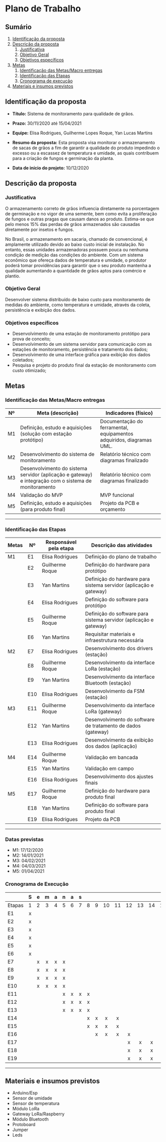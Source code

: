 # Plano de Trabalho

## Sumário

1. [Identificação da proposta](#identificação-da-proposta)
2. [Descrição da proposta](#descrição-da-proposta)
   1. [Justificativa](#justificativa)
   2. [Objetivo Geral](#objetivo-geral)
   3. [Objetivos específicos](#objetivos-específicos)
3. [Metas](#metas)
   1. [Identificação das Metas/Macro entregas](#identificação-das-metasmacro-entregas)
   2. [Identificação das Etapas](#identificação-das-etapas)
   3. [Cronograma de execução](#cronograma-de-execução)
4. [Materiais e insumos previstos](#materiais-e-insumos-previstos)

## Identificação da proposta

- **Título:** Sistema de monitoramento para qualidade de grãos.

- **Prazo:** 30/11/2020 até 15/04/2021

- **Equipe:** Elisa Rodrigues, Guilherme Lopes Roque, Yan Lucas Martins

- **Resumo da proposta:** Esta proposta visa monitorar o armazenamento de sacas de grãos a fim de garantir a qualidade do produto impedindo o excesso ou a escassez de temperatura e umidade, as quais contribuem para a criação de fungos e germinação da planta.

- **Data de início do projeto:** 10/12/2020

## Descrição da proposta

### **Justificativa**
  
O armazenamento correto de grãos influencia diretamente na porcentagem de germinação e no vigor de uma semente, bem como evita a proliferação de fungos e outras pragas que causam danos ao produto. Estima-se que pelo menos 15% das perdas de grãos armazenados são causadas diretamente por insetos e fungos.

No Brasil, o armazenamento em sacaria, chamado de convencional, é amplamente utilizado devido ao baixo custo inicial de instalação. No entanto, essas unidades armazenadoras possuem pouca ou nenhuma condição de medição das condições do ambiente. Com um sistema econômico que ofereça dados de temperatura e umidade, o produtor poderá tomar providências para garantir que o seu produto mantenha a qualidade aumentando a quantidade de grãos aptos para comércio e plantio.

### **Objetivo Geral**

Desenvolver sistema distribuído de baixo custo para monitoramento de medidas do ambiente, como temperatura e umidade, através da coleta, persistência e exibição dos dados.

### **Objetivos específicos**

- Desenvolvimento de uma estação de monitoramento protótipo para prova de conceito;
- Desenvolvimento de um sistema servidor para comunicação com as estações de monitoramento, persistência e tratamento dos dados;
- Desenvolvimento de uma interface gráfica para exibição dos dados coletados;
- Pesquisa e projeto do produto final da estação de monitoramento com custo otimizado;

## Metas

### Identificação das Metas/Macro entregas 

| Nº  | Meta (descrição)                                                                                      | Indicadores (físico)                                                 |
| --- | ----------------------------------------------------------------------------------------------------- | -------------------------------------------------------------------- |
| M1  | Definição, estudo e aquisições (solução com estação protótipo)                                        | Documentação do ferramental, equipamentos adquiridos, diagramas UML. |
| M2  | Desenvolvimento do sistema de monitoramento                                                           | Relatório técnico com diagramas finalizado                           |
| M3  | Desenvolvimento do sistema servidor (aplicação e gateway) e integração com o sistema de monitoramento | Relatório técnico com diagramas finalizado                           |
| M4  | Validação do MVP                                                                                      | MVP funcional                                                        |
| M5  | Definição, estudo e aquisições (para produto final)                                                   | Projeto da PCB e orçamento                                           |
---

### Identificação das Etapas

| Metas | Nº  | Responsável pela etapa | Descrição das atividades                                          |
| ----- | --- | ---------------------- | ----------------------------------------------------------------- |
| M1    | E1  | Elisa Rodrigues        | Definição do plano de trabalho                                    |
|       | E2  | Guilherme Roque        | Definição do hardware para protótipo                              |
|       | E3  | Yan Martins            | Definição do hardware para sistema servidor (aplicação e gateway) |
|       | E4  | Elisa Rodrigues        | Definição do software para protótipo                              |
|       | E5  | Guilherme Roque        | Definição do software para sistema servidor (aplicação e gateway) |
|       | E6  | Yan Martins            | Requisitar materiais e infraestrutura necessária                  |
| M2    | E7  | Elisa Rodrigues        | Desenvolvimento dos drivers (estação)                             |
|       | E8  | Guilherme Roque        | Desenvolvimento da interface LoRa (estação)                       |
|       | E9  | Yan Martins            | Desenvolvimento da interface Bluetooth (estação)                  |
|       | E10 | Elisa Rodrigues        | Desenvolvimento da FSM (estação)                                  |
| M3    | E11 | Guilherme Roque        | Desenvolvimento da interface LoRa (gateway)                       |
|       | E12 | Yan Martins            | Desenvolvimento do software de tratamento de dados (gateway)      |
|       | E13 | Elisa Rodrigues        | Desenvolvimento da exibição dos dados (aplicação)                 |
| M4    | E14 | Guilherme Roque        | Validação em bancada                                              |
|       | E15 | Yan Martins            | Validação em campo                                                |
|       | E16 | Elisa Rodrigues        | Desenvolvimento dos ajustes finais                                |
| M5    | E17 | Guilherme Roque        | Definição do hardware para produto final                          |
|       | E18 | Yan Martins            | Definição do software para produto final                          |
|       | E19 | Elisa Rodrigues        | Projeto da PCB                                                    |
---

### Datas previstas

- M1: 17/12/2020
- M2: 14/01/2021
- M3: 04/02/2021
- M4: 04/03/2021
- M5: 01/04/2021

### Cronograma de Execução
|        |   S   |   e   |   m   |   a   |   n   |   a   |   s   |       |       |       |       |       |       |       |       |       |
| ------ | :---: | :---: | :---: | :---: | :---: | :---: | :---: | :---: | :---: | :---: | :---: | :---: | :---: | :---: | :---: | :---: |
| Etapas |   1   |   2   |   3   |   4   |   5   |   6   |   7   |   8   |   9   |  10   |  11   |  12   |  13   |  14   |  15   |  16   |
| E1     |   x   |       |       |       |       |       |       |       |       |       |       |       |       |       |       |       |
| E2     |   x   |       |       |       |       |       |       |       |       |       |       |       |       |       |       |       |
| E3     |   x   |       |       |       |       |       |       |       |       |       |       |       |       |       |       |       |
| E4     |   x   |       |       |       |       |       |       |       |       |       |       |       |       |       |       |       |
| E5     |   x   |       |       |       |       |       |       |       |       |       |       |       |       |       |       |       |
| E6     |   x   |       |       |       |       |       |       |       |       |       |       |       |       |       |       |       |
| E7     |       |   x   |   x   |   x   |   x   |       |       |       |       |       |       |       |       |       |       |       |
| E8     |       |   x   |   x   |   x   |   x   |       |       |       |       |       |       |       |       |       |       |       |
| E9     |       |   x   |   x   |   x   |   x   |       |       |       |       |       |       |       |       |       |       |       |
| E10    |       |   x   |   x   |   x   |   x   |       |       |       |       |       |       |       |       |       |       |       |
| E11    |       |       |       |       |   x   |   x   |   x   |   x   |       |       |       |       |       |       |       |       |
| E12    |       |       |       |       |   x   |   x   |   x   |   x   |       |       |       |       |       |       |       |       |
| E13    |       |       |       |       |   x   |   x   |   x   |   x   |       |       |       |       |       |       |       |       |
| E14    |       |       |       |       |       |       |       |   x   |   x   |   x   |   x   |       |       |       |       |       |
| E15    |       |       |       |       |       |       |       |   x   |   x   |   x   |   x   |       |       |       |       |       |
| E16    |       |       |       |       |       |       |       |       |   x   |   x   |   x   |   x   |       |       |       |       |
| E17    |       |       |       |       |       |       |       |       |       |       |       |   x   |   x   |   x   |   x   |   x   |
| E18    |       |       |       |       |       |       |       |       |       |       |       |   x   |   x   |   x   |   x   |   x   |
| E19    |       |       |       |       |       |       |       |       |       |       |       |   x   |   x   |   x   |   x   |   x   |

---

## Materiais e insumos previstos

- Arduino/Esp
- Sensor de umidade
- Sensor de temperatura
- Módulo LoRa
- Gateway LoRa/Raspberry
- Módulo Bluetooth
- Protoboard
- Jumper
- Leds
